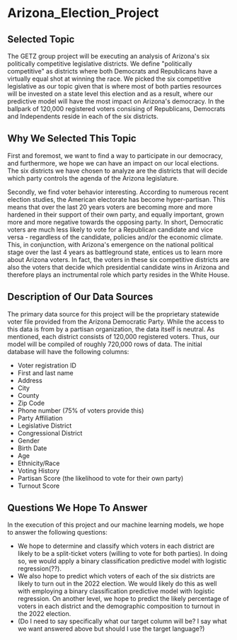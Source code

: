 # Arizona_Election_Project

## Selected Topic

The GETZ group project will be executing an analysis of Arizona's six politically competitive legislative districts. We define "politically competitive" as districts where both Democrats and Republicans have a virtually equal shot at winning the race. We picked the six competitive legislative as our topic given that is where most of both parties resources will be invested on a state level this election and as a result, where our predictive model will have the most impact on Arizona's democracy. In the ballpark of 120,000 registered voters consising of Republicans, Democrats and Independents reside in each of the six districts.

## Why We Selected This Topic

First and foremost, we want to find a way to participate in our democracy, and furthermore, we hope we can have an impact on our local elections. The six districts we have chosen to analyze are the districts that will decide which party controls the agenda of the Arizona legislature.

Secondly, we find voter behavior interesting. According to numerous recent election studies, the American electorate has become hyper-partisan. This means that over the last 20 years voters are becoming more and more hardened in their support of their own party, and equally important, grown more and more negative towards the opposing party. In short, Democratic voters are much less likely to vote for a Republican candidate and vice versa - regardless of the candidate, policies and/or the economic climate. This, in conjunction, with Arizona's emergence on the national political stage over the last 4 years as battleground state, entices us to learn more about Arizona voters. In fact, the voters in these six competitive districts are also the voters that decide which presidential candidate wins in Arizona and therefore plays an inctrumental role which party resides in the White House. 

## Description of Our Data Sources

The primary data source for this project will be the proprietary statewide voter file provided from the Arizona Democratic Party. While the access to this data is from by a partisan organization, the data itself is neutral. As mentioned, each district consists of 120,000 registered voters. Thus, our model will be compiled of roughly 720,000 rows of data. The initial database will have the following columns: 

 - Voter registration ID
 - First and last name
 - Address
 - City
 - County
 - Zip Code
 - Phone number (75% of voters provide this)
 - Party Affiliation
 - Legislative District
 - Congressional District
 - Gender
 - Birth Date
 - Age
 - Ethnicity/Race
 - Voting History
 - Partisan Score (the likelihood to vote for their own party)
 - Turnout Score

## Questions We Hope To Answer

In the execution of this project and our machine learning models, we hope to answer the following questions:

 - We hope to determine and classify which voters in each district are likely to be a split-ticket voters (willing to vote for both parties). In doing so, we would apply a binary classification predictive model with logistic regression(??).
 - We also hope to predict which voters of each of the six districts are likely to turn out in the 2022 election. We would likely do this as well with employing a binary classification predictive model with logistic regression. On another level, we hope to predict the likely percentage of voters in each district and the demographic composition to turnout in the 2022 election. 
 - (Do I need to say specifically what our target column will be? I say what we want answered above but should I use the target language?)
